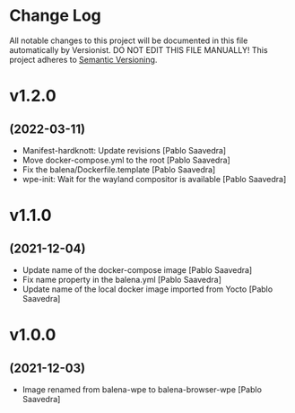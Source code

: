 # Change Log

All notable changes to this project will be documented in this file
automatically by Versionist. DO NOT EDIT THIS FILE MANUALLY!
This project adheres to [Semantic Versioning](http://semver.org/).

# v1.2.0
## (2022-03-11)

* Manifest-hardknott: Update revisions [Pablo Saavedra]
* Move docker-compose.yml to the root [Pablo Saavedra]
* Fix the balena/Dockerfile.template [Pablo Saavedra]
* wpe-init: Wait for the wayland compositor is available [Pablo Saavedra]

# v1.1.0
## (2021-12-04)

* Update name of the docker-compose image [Pablo Saavedra]
* Fix name property in the balena.yml [Pablo Saavedra]
* Update name of the local docker image imported from Yocto [Pablo Saavedra]

# v1.0.0
## (2021-12-03)

* Image renamed from balena-wpe to balena-browser-wpe [Pablo Saavedra]
